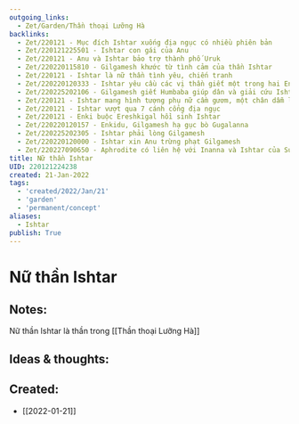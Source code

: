 ```yaml
---
outgoing_links:
  - Zet/Garden/Thần thoại Lưỡng Hà
backlinks:
  - Zet/220121 - Mục đích Ishtar xuống địa ngục có nhiều phiên bản
  - Zet/220121225501 - Ishtar con gái của Anu
  - Zet/220121 - Anu và Ishtar bảo trợ thành phố Uruk
  - Zet/220220115810 - Gilgamesh khước từ tình cảm của thần Ishtar
  - Zet/220121 - Ishtar là nữ thần tình yêu, chiến tranh
  - Zet/220220120333 - Ishtar yêu cầu các vị thần giết một trong hai Enkidu và Gilgamesh
  - Zet/220225202106 - Gilgamesh giết Humbaba giúp dân và giải cứu Ishtar
  - Zet/220121 - Ishtar mang hình tượng phụ nữ cầm gươm, một chân dẫm lên sư tử
  - Zet/220121 - Ishtar vượt qua 7 cánh cổng địa ngục
  - Zet/220121 - Enki buộc Ereshkigal hồi sinh Ishtar
  - Zet/220220120157 - Enkidu, Gilgamesh hạ gục bò Gugalanna
  - Zet/220225202305 - Ishtar phải lòng Gilgamesh
  - Zet/220220120000 - Ishtar xin Anu trừng phạt Gilgamesh
  - Zet/220227090650 - Aphrodite có liên hệ với Inanna và Ishtar của Sumer
title: Nữ thần Ishtar
UID: 220121224238
created: 21-Jan-2022
tags:
  - 'created/2022/Jan/21'
  - 'garden'
  - 'permanent/concept'
aliases:
  - Ishtar
publish: True
---
```

# Nữ thần Ishtar

## Notes:
Nữ thần Ishtar là thần trong [[Thần thoại Lưỡng Hà]]

## Ideas & thoughts:



## Created:
- [[2022-01-21]]

